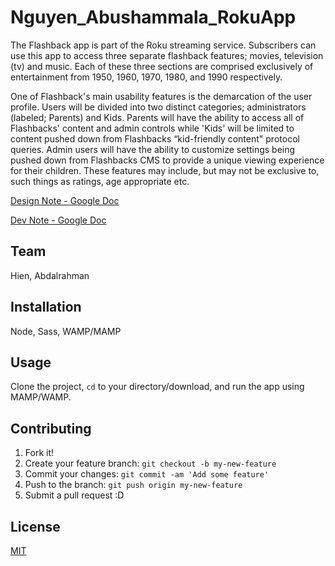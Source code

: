 # Nguyen_Abushammala_RokuApp

The Flashback app is part of the Roku streaming service. Subscribers can use this app to access three separate flashback features; movies, television (tv) and music. Each of these three sections are comprised exclusively of entertainment from 1950, 1960, 1970, 1980, and 1990 respectively.  

One of Flashback's main usability features is the demarcation of the user profile. Users will be divided into two distinct categories; administrators (labeled; Parents) and Kids. Parents will have the ability to access all of Flashbacks' content and admin controls while 'Kids' will be limited to content pushed down from Flashbacks “kid-friendly content" protocol queries. Admin users will have the ability to customize settings being pushed down from Flashbacks CMS to provide a unique viewing experience for their children. These features may include, but may not be exclusive to, such things as ratings, age appropriate etc. 

[Design Note - Google Doc](https://docs.google.com/document/d/1hvyWnOGrMJsgoeoaJbrue4bBemynv2qitKBChi0tKvA/edit?usp=sharing)

[Dev Note - Google Doc](https://docs.google.com/document/d/1oekK48vE3wDM-P5bCPLVEY_z-24lV-mxbX_fwF_90NQ/edit?usp=sharing)

## Team

Hien, Abdalrahman

## Installation

Node, Sass, WAMP/MAMP

## Usage

Clone the project, <code>cd</code> to your directory/download, and run the app using MAMP/WAMP.

## Contributing

1. Fork it!
2. Create your feature branch: `git checkout -b my-new-feature`
3. Commit your changes: `git commit -am 'Add some feature'`
4. Push to the branch: `git push origin my-new-feature`
5. Submit a pull request :D

## License

[MIT](https://choosealicense.com/licenses/mit/)
